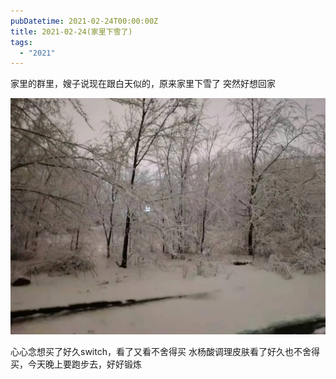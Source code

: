 ```yaml
---
pubDatetime: 2021-02-24T00:00:00Z
title: 2021-02-24(家里下雪了)
tags:
  - "2021"
---
```


家里的群里，嫂子说现在跟白天似的，原来家里下雪了
突然好想回家

![](../../img/6904315-26a29a263e29d760.jpg)

心心念想买了好久switch，看了又看不舍得买
水杨酸调理皮肤看了好久也不舍得买，今天晚上要跑步去，好好锻炼
